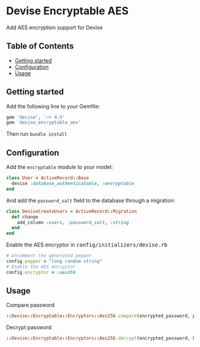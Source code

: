 # Devise Encryptable AES

Add AES encryption support for Devise

## Table of Contents

- [Getting started](#getting-started)
- [Configuration](#configuration)
- [Usage](#usage)

## Getting started

Add the following line to your Gemfile:

```ruby
gem 'devise', '~> 4.9'
gem 'devise_encryptable_aes'
```

Then run `bundle install`

## Configuration

Add the `encryptable` module to your model:

```ruby
class User < ActiveRecord::Base
  devise :database_authenticatable, :encryptable
end
```

And add the `password_salt` field to the database through a migration:

```ruby
class DeviseCreateUsers < ActiveRecord::Migration
  def change
    add_column :users, :password_salt, :string
  end
end
```

Enable the AES encryptor in <tt>config/initializers/devise.rb</tt>

```ruby
# Uncomment the generated pepper
config.pepper = "long random string"
# Enable the AES encryptor
config.encryptor = :aes256
```

## Usage

Compare password

```ruby
::Devise::Encryptable::Encryptors::Aes256.compare(encrypted_password, password, Devise.pepper)
```

Decrypt password

```ruby
::Devise::Encryptable::Encryptors::Aes256.decrypt(encrypted_password, Devise.pepper)
```
